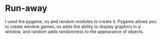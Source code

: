 # Run-away
I used the pygame, os and random modules to create it. Pygame allows you to create window games, os adds the ability to display graphics in a window, and random adds randomness to the appearance of objects.
